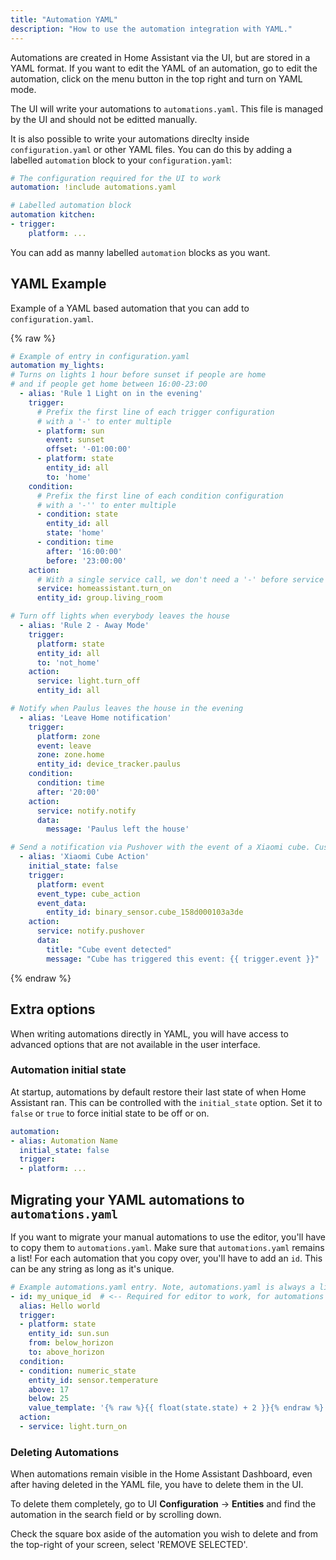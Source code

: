 ```yaml
---
title: "Automation YAML"
description: "How to use the automation integration with YAML."
---
```


Automations are created in Home Assistant via the UI, but are stored in a YAML format. If you want to edit the YAML of an automation, go to edit the automation, click on the menu button in the top right and turn on YAML mode.

The UI will write your automations to `automations.yaml`. This file is managed by the UI and should not be editted manually.

It is also possible to write your automations direclty inside `configuration.yaml` or other YAML files. You can do this by adding a labelled `automation` block to your `configuration.yaml`:

```yaml
# The configuration required for the UI to work
automation: !include automations.yaml

# Labelled automation block
automation kitchen:
- trigger:
    platform: ...
```

You can add as manny labelled `automation` blocks as you want.

## YAML Example

Example of a YAML based automation that you can add to `configuration.yaml`.

{% raw %}
```yaml
# Example of entry in configuration.yaml
automation my_lights:
# Turns on lights 1 hour before sunset if people are home
# and if people get home between 16:00-23:00
  - alias: 'Rule 1 Light on in the evening'
    trigger:
      # Prefix the first line of each trigger configuration
      # with a '-' to enter multiple
      - platform: sun
        event: sunset
        offset: '-01:00:00'
      - platform: state
        entity_id: all
        to: 'home'
    condition:
      # Prefix the first line of each condition configuration
      # with a '-'' to enter multiple
      - condition: state
        entity_id: all
        state: 'home'
      - condition: time
        after: '16:00:00'
        before: '23:00:00'
    action:
      # With a single service call, we don't need a '-' before service - though you can if you want to
      service: homeassistant.turn_on
      entity_id: group.living_room

# Turn off lights when everybody leaves the house
  - alias: 'Rule 2 - Away Mode'
    trigger:
      platform: state
      entity_id: all
      to: 'not_home'
    action:
      service: light.turn_off
      entity_id: all

# Notify when Paulus leaves the house in the evening
  - alias: 'Leave Home notification'
    trigger:
      platform: zone
      event: leave
      zone: zone.home
      entity_id: device_tracker.paulus
    condition:
      condition: time
      after: '20:00'
    action:
      service: notify.notify
      data:
        message: 'Paulus left the house'

# Send a notification via Pushover with the event of a Xiaomi cube. Custom event from the Xiaomi component.
  - alias: 'Xiaomi Cube Action'
    initial_state: false
    trigger:
      platform: event
      event_type: cube_action
      event_data:
        entity_id: binary_sensor.cube_158d000103a3de
    action:
      service: notify.pushover
      data:
        title: "Cube event detected"
        message: "Cube has triggered this event: {{ trigger.event }}"
```
{% endraw %}


## Extra options

When writing automations directly in YAML, you will have access to advanced options that are not available in the user interface.

### Automation initial state

At startup, automations by default restore their last state of when Home Assistant ran. This can be controlled with the `initial_state` option. Set it to `false` or `true` to force initial state to be off or on.

```yaml
automation:
- alias: Automation Name
  initial_state: false
  trigger:
  - platform: ...
```

## Migrating your YAML automations to `automations.yaml`

If you want to migrate your manual automations to use the editor, you'll have to copy them to `automations.yaml`. Make sure that `automations.yaml` remains a list! For each automation that you copy over, you'll have to add an `id`. This can be any string as long as it's unique.

```yaml
# Example automations.yaml entry. Note, automations.yaml is always a list!
- id: my_unique_id  # <-- Required for editor to work, for automations created with the editor the id will be automatically generated.
  alias: Hello world
  trigger:
  - platform: state
    entity_id: sun.sun
    from: below_horizon
    to: above_horizon
  condition:
  - condition: numeric_state
    entity_id: sensor.temperature
    above: 17
    below: 25
    value_template: '{% raw %}{{ float(state.state) + 2 }}{% endraw %}'
  action:
  - service: light.turn_on
```

### Deleting Automations

When automations remain visible in the Home Assistant Dashboard, even after having deleted in the YAML file, you have to delete them in the UI.

To delete them completely, go to UI **Configuration** -> **Entities** and find the automation in the search field or by scrolling down.

Check the square box aside of the automation you wish to delete and from the top-right of your screen, select 'REMOVE SELECTED'.
